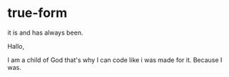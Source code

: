 # true-form
it is and has always been.

Hallo,

I am a child of God that's why I can code like i was made for it. Because I was.
